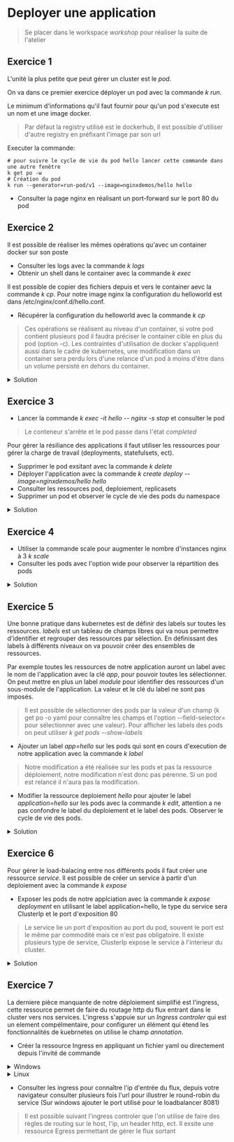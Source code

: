 # Deployer une application

> Se placer dans le workspace _workshop_ pour réaliser la suite de l'atelier

## Exercice 1

L'unité la plus petite que peut gérer un cluster est le _pod_.

On va dans ce premier exercice déployer un pod avec la commande _k run_.

Le minimum d'informations qu'il faut fournir pour qu'un pod s'execute est un nom et une image docker.

> Par défaut la registry utilisé est le dockerhub, il est possible d'utiliser d'autre registry en préfixant l'image par son url

Executer la commande:

```ssh
# pour suivre le cycle de vie du pod hello lancer cette commande dans une autre fenêtre
k get po -w
# Création du pod
k run --generator=run-pod/v1 --image=nginxdemos/hello hello
```

- Consulter la page nginx en réalisant un port-forward sur le port 80 du pod

## Exercice 2

Il est possible de réaliser les mêmes opérations qu'avec un container docker sur son poste

- Consulter les logs avec la commande _k logs_
- Obtenir un shell dans le container avec la commande _k exec_

Il est possible de copier des fichiers depuis et vers le container aevc la commande _k cp_.
Pour notre image nginx la configuration du helloworld est dans /etc/nginx/conf.d/hello.conf.

- Récupérer la configuration du helloworld avec la commande _k cp_

> Ces opérations se réalisent au niveau d'un container, si votre pod contient plusieurs pod il faudra préciser le container cible en plus du pod (option -c).
> Les contraintes d'utilisation de docker s'appliquent aussi dans le cadre de kubernetes, une modification dans un container sera perdu lors d'une relance d'un pod à moins d'être dans un volume persisté en dehors du container.

<details>
<summary>Solution</summary>

```shell
k logs hello
k exec -it hello -- /bin/sh
k cp hello:/etc/nginx/conf.d/hello.conf .
```

</details>

## Exercice 3

- Lancer la commande _k exec -it hello -- nginx -s stop_ et consulter le pod

> Le conteneur s'arrête et le pod passe dans l'état _completed_

Pour gérer la résiliance des applications il faut utiliser les ressources pour gérer la charge de travail (deployments, statefulsets, ect).

- Supprimer le pod exsitant avec la commande _k delete_
- Déployer l'application avec la commande _k create deploy --image=nginxdemos/hello hello_
- Consulter les ressources pod, deploiement, replicasets
- Supprimer un pod et observer le cycle de vie des pods du namespace

<details>
<summary>Solution</summary>

```shell
k delete po hello
k create deploy --image=nginxdemos/hello hello
k get po
k get deploy
k get rs
k delete po -l run=hello --wait=false && k get po -w
```

</details>

## Exercice 4

- Utiliser la commande scale pour augmenter le nombre d'instances nginx à 3 _k scale_
- Consulter les pods avec l'option wide pour observer la répartition des pods

<details>
<summary>Solution</summary>

```shell
k scale deployments.apps/hello --replicas=3
k get po -o wide
```

</details>

## Exercice 5

Une bonne pratique dans kubernetes est de définir des labels sur toutes les ressources. _labels_ est un tableau de champs libres qui va nous permettre d'identifier et regrouper des ressources par sélection.
En définissant des labels à différents niveaux on va pouvoir créer des ensembles de ressources.

Par exemple toutes les ressources de notre application auront un label avec le nom de l'application avec la clé _app_, pour pouvoir toutes les sélectionner. On peut mettre en plus un label _module_ pour identifier des ressources d'un sous-module de l'application. La valeur et le clé du label ne sont pas imposés.

> Il est possible de sélectionner des pods par la valeur d'un champ (k get po -o yaml pour connaître les champs et l'option --field-selector= pour sélectionner avec une valeur). Pour afficher les labels des pods on peut utiliser _k get pods --show-labels_

- Ajouter un label _app=hello_ sur les pods qui sont en cours d'execution de notre application avec la commande _k label_

> Notre modification a été réalisée sur les pods et pas la ressource déploiement, notre modification n'est donc pas pérenne. Si un pod est relancé il n'aura pas la modification.

- Modifier la ressource deploiement _hello_ pour ajouter le label _application=hello_ sur les pods avec la commande _k edit_, attention a ne pas confondre le label du deploiement et le label des pods. Observer le cycle de vie des pods.

<details>
<summary>Solution</summary>

```shell
k label pods --field-selector=status.phase=Running app=hello
k edit deploiement hello
```

</details>

## Exercice 6

Pour gérer le load-balacing entre nos différents pods il faut créer une ressource _service_. Il est possible de créer un service à partir d'un deploiement avec la commande _k expose_

- Exposer les pods de notre applciation avec la commande _k expose deployment_ en utilisant le label application=hello, le type du service sera ClusterIp et le port d'exposition 80

> Le service lie un port d'exposition au port du pod, souvent le port est le même par commodité mais ce n'est pas obligatoire.
> Il existe plusieurs type de service, ClusterIp expose le service à l'interieur du cluster.

<details>
<summary>Solution</summary>

```shell
k expose deployment hello --port=80 --selector=application=hello
```

</details>

## Exercice 7

La derniere pièce manquante de notre déploiement simplifié est l'ingress, cette ressource permet de faire du routage http du flux entrant dans le cluster vers nos services.
L'ingress s'appuie sur un _Ingress controler_ qui est un element compélmentaire, pour configurer un élément qui étend les fonctionnalités de kuebrnetes on utilise le champ _annotation_.

- Créer la ressource Ingress en appliquant un fichier yaml ou directement depuis l'invité de commande

<details>
<summary>Windows</summary>

```ssh
# créer un fichier ingress.yaml contenant:
apiVersion: networking.k8s.io/v1
kind: Ingress
metadata:
  name: hello
  annotations:
    ingress.kubernetes.io/ssl-redirect: "false"
spec:
  rules:
  - http:
      paths:
      - path: /
        pathType: Prefix
        backend:
          service:
            name: hello
            port:
              number: 80
# appliquer le fichier
k apply -f ingrress.yaml
```

</details>

<details>
<summary>Linux</summary>

```ssh
cat <<EOF | kubectl apply -f -
apiVersion: networking.k8s.io/v1
kind: Ingress
metadata:
  name: hello
  annotations:
    ingress.kubernetes.io/ssl-redirect: "false"
spec:
  rules:
  - http:
      paths:
      - path: /
        pathType: Prefix
        backend:
          service:
            name: hello
            port:
              number: 80
EOF
```

</details>

- Consulter les ingress pour connaître l'ip d'entrée du flux, depuis votre navigateur consulter plusieurs fois l'url pour illustrer le round-robin du service (Sur windows ajouter le port utilisé pour le loadbalancer 8081)

> Il est possible suivant l'ingress controler que l'on utilise de faire des règles de routing sur le host, l'ip, un header http, ect.
> Il exsite une ressource Egress permettant de gérer le flux sortant
